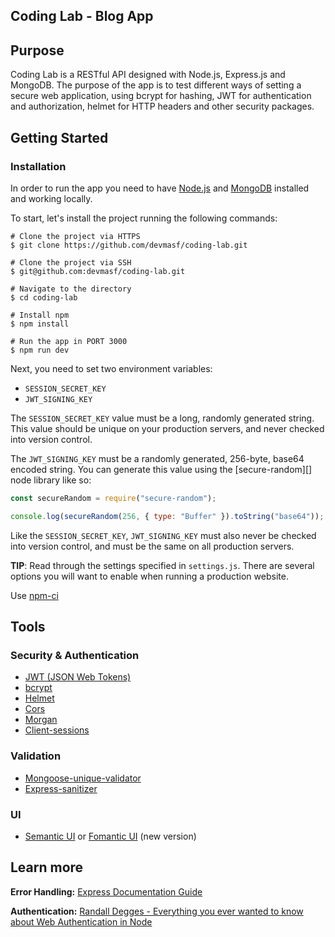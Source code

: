 ## Coding Lab - Blog App

## Purpose

Coding Lab is a RESTful API designed with Node.js, Express.js and MongoDB.
The purpose of the app is to test different ways of setting a secure web
application, using bcrypt for hashing, JWT for authentication and authorization,
helmet for HTTP headers and other security packages.

## Getting Started

### Installation

In order to run the app you need to have [Node.js](https://nodejs.org/en/) and
[MongoDB](https://docs.mongodb.com/manual/administration/install-community/)
installed and working locally.

To start, let's install the project running the following commands:

```console
# Clone the project via HTTPS
$ git clone https://github.com/devmasf/coding-lab.git

# Clone the project via SSH
$ git@github.com:devmasf/coding-lab.git

# Navigate to the directory
$ cd coding-lab

# Install npm
$ npm install

# Run the app in PORT 3000
$ npm run dev
```

Next, you need to set two environment variables:

- `SESSION_SECRET_KEY`
- `JWT_SIGNING_KEY`

The `SESSION_SECRET_KEY` value must be a long, randomly generated string. This
value should be unique on your production servers, and never checked into
version control.

The `JWT_SIGNING_KEY` must be a randomly generated, 256-byte, base64 encoded
string. You can generate this value using the [secure-random][] node library
like so:

```javascript
const secureRandom = require("secure-random");

console.log(secureRandom(256, { type: "Buffer" }).toString("base64"));
```

Like the `SESSION_SECRET_KEY`, `JWT_SIGNING_KEY` must also never be checked into
version control, and must be the same on all production servers.

**TIP**: Read through the settings specified in `settings.js`. There are
several options you will want to enable when running a production website.

Use [npm-ci](https://docs.npmjs.com/cli/ci)

## Tools

### Security & Authentication

- [JWT (JSON Web Tokens)](https://jwt.io/)
- [bcrypt](https://github.com/dcodeIO/bcrypt.js/)
- [Helmet](https://helmetjs.github.io/)
- [Cors](https://github.com/expressjs/cors)
- [Morgan](https://github.com/expressjs/morgan)
- [Client-sessions](https://github.com/mozilla/node-client-sessions)

### Validation

- [Mongoose-unique-validator](https://github.com/blakehaswell/mongoose-unique-validator)
- [Express-sanitizer](https://github.com/markau/express-sanitizer)

### UI

- [Semantic UI](https://semantic-ui.com/) or
  [Fomantic UI](https://semantic-ui.com/) (new version)

## Learn more

**Error Handling:**
[Express Documentation Guide](https://expressjs.com/en/guide/error-handling.html)

**Authentication:**
[Randall Degges - Everything you ever wanted to know about Web Authentication in Node](https://www.youtube.com/watch?v=i7of02icPyQ&feature=youtu.be&t=35)
